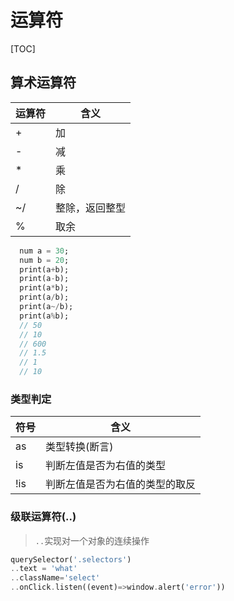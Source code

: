 # 运算符

[TOC]

## 算术运算符

| 运算符 | 含义           |
| ------ | -------------- |
| +      | 加             |
| -      | 减             |
| \*     | 乘             |
| /      | 除             |
| ~/     | 整除，返回整型 |
| %      | 取余           |

```dart
  num a = 30;
  num b = 20;
  print(a+b);
  print(a-b);
  print(a*b);
  print(a/b);
  print(a~/b);
  print(a%b);
  // 50
  // 10
  // 600
  // 1.5
  // 1
  // 10
```

### 类型判定

| 符号 | 含义                           |
| ---- | ------------------------------ |
| as   | 类型转换(断言)                 |
| is   | 判断左值是否为右值的类型       |
| !is  | 判断左值是否为右值的类型的取反 |

### 级联运算符(..)

> `..`实现对一个对象的连续操作

```dart
querySelector('.selectors')
..text = 'what'
..className='select'
..onClick.listen((event)=>window.alert('error'))
```
